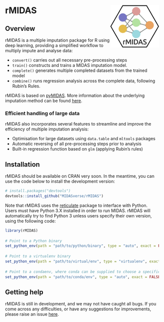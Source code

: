 
<!-- README.md is generated from README.Rmd. Please edit that file -->

# rMIDAS<img src='man/figures/rMIDAS_logo.png' align="right" height="139" /></a>

<!-- badges: start -->

<!-- [![CRAN status](https://www.r-pkg.org/badges/version/dplyr)](https://cran.r-project.org/package=dplyr) -->

<!-- [![R build status](https://github.com/tidyverse/dplyr/workflows/R-CMD-check/badge.svg)](https://github.com/tidyverse/dplyr/actions?workflow=R-CMD-check) -->

<!-- [![Codecov test coverage](https://codecov.io/gh/tidyverse/dplyr/branch/master/graph/badge.svg)](https://codecov.io/gh/tidyverse/dplyr?branch=master) -->

<!-- [![R build status](https://github.com/tidyverse/dplyr/workflows/R-CMD-check/badge.svg)](https://github.com/tidyverse/dplyr/actions) -->

<!-- badges: end -->

## Overview

rMIDAS is a multiple imputation package for R using deep learning,
providing a simplified workflow to multiply impute and analyse data:

  - `convert()` carries out all necessary pre-processing steps
  - `train()` constructs and trains a MIDAS imputation model.
  - `complete()` generates multiple completed datasets from the trained
    model
  - `combine()` runs regression analysis across the complete data,
    following Rubin’s Rules.

rMIDAS is based on [pyMIDAS](https://github.com/MIDASverse/pyMIDAS).
More information about the underlying imputation method can be found
[here](https://doi.org/10.33774/apsa-2020-3tk40-v3).

### Efficient handling of large data

rMIDAS also incorporates several features to streamline and improve the
efficiency of multiple imputation analysis:

  - Optimisation for large datasets using `data.table` and `mltools`
    packages
  - Automatic reversing of all pre-processing steps prior to analysis
  - Built-in regression function based on `glm` (applying Rubin’s rules)

## Installation

rMIDAS should be available on CRAN very soon. In the meantime, you can
use the code below to install the development version:

``` r
# install.packages("devtools")
devtools::install_github("MIDASverse/rMIDAS")
```

Note that rMIDAS uses the
[reticulate](https://github.com/rstudio/reticulate) package to interface
with Python. Users must have Python 3.X installed in order to run MIDAS.
rMIDAS will automatically try to find Python 3 unless users specify
their own version, using the following code:

``` r
library(rMIDAS)

# Point to a Python binary
set_python_env(path = "path/to/python/binary", type = "auto", exact = FALSE)

# Point to a virtualenv binary
set_python_env(path = "path/to/virtual/env", type = "virtualenv", exact = FALSE)

# Point to a condaenv, where conda can be supplied to choose a specific executable
set_python_env(path = "path/to/conda/env", type = "auto", exact = FALSE, conda = "auto")
```

<!-- ## Usage -->

<!-- ```{r, message = FALSE} -->

<!-- ``` -->

## Getting help

rMIDAS is still in development, and we may not have caught all bugs. If
you come across any difficulties, or have any suggestions for
improvements, please raise an issue
[here](https://github.com/MIDASverse/pyMIDAS/issues).
